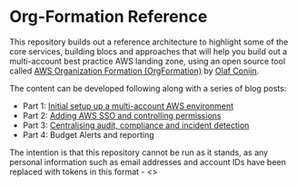 # Org-Formation Reference

This repository builds out a reference architecture to highlight some of the core services, building blocs and approaches that will help you build out a multi-account best practice AWS landing zone, using an open source tool called [AWS Organization Formation (OrgFormation)](https://github.com/org-formation) by [Olaf Conijn](https://twitter.com/OConijn). 

The content can be developed following along with a series of blog posts:

* Part 1: [Initial setup up a multi-account AWS environment](https://dev.to/aws-heroes/setting-up-a-multi-account-aws-environment-1h67)
* Part 2: [Adding AWS SSO and controlling permissions](https://dev.to/aws-heroes/adding-aws-sso-and-controlling-permissions-56ga)
* Part 3: [Centralising audit, compliance and incident detection](https://dev.to/aws-heroes/centralising-audit-compliance-and-incident-detection-11fi)
* Part 4: Budget Alerts and reporting

The intention is that this repository cannot be run as it stands, as any personal information such as email addresses and account IDs have been replaced with tokens in this format - <<token-format>>


